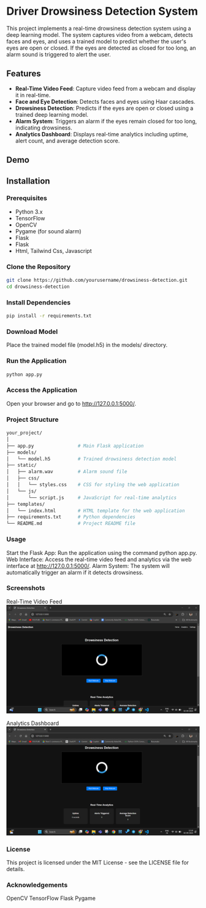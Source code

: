 # Driver Drowsiness Detection System

This project implements a real-time drowsiness detection system using a deep learning model. The system captures video from a webcam, detects faces and eyes, and uses a trained model to predict whether the user's eyes are open or closed. If the eyes are detected as closed for too long, an alarm sound is triggered to alert the user.

## Features

- **Real-Time Video Feed**: Capture video feed from a webcam and display it in real-time.
- **Face and Eye Detection**: Detects faces and eyes using Haar cascades.
- **Drowsiness Detection**: Predicts if the eyes are open or closed using a trained deep learning model.
- **Alarm System**: Triggers an alarm if the eyes remain closed for too long, indicating drowsiness.
- **Analytics Dashboard**: Displays real-time analytics including uptime, alert count, and average detection score.

## Demo

<!-- Add a link to the demo or a gif showcasing the project -->

## Installation

### Prerequisites

- Python 3.x
- TensorFlow
- OpenCV
- Pygame (for sound alarm)
- Flask
- Flask
- Html, Tailwind Css, Javascript

### Clone the Repository

```bash
git clone https://github.com/yourusername/drowsiness-detection.git
cd drowsiness-detection
```

### Install Dependencies
```bash
pip install -r requirements.txt
```
### Download Model
Place the trained model file (model.h5) in the models/ directory.

### Run the Application
```bash
python app.py
```
### Access the Application
Open your browser and go to http://127.0.0.1:5000/.

### Project Structure
```bash
your_project/
│
├── app.py                # Main Flask application
├── models/
│   └── model.h5          # Trained drowsiness detection model
├── static/
│   ├── alarm.wav         # Alarm sound file
│   ├── css/
│   │   └── styles.css    # CSS for styling the web application
│   └── js/
│       └── script.js     # JavaScript for real-time analytics
├── templates/
│   └── index.html        # HTML template for the web application
├── requirements.txt      # Python dependencies
└── README.md             # Project README file
```
### Usage
Start the Flask App: Run the application using the command python app.py.
Web Interface: Access the real-time video feed and analytics via the web interface at http://127.0.0.1:5000/.
Alarm System: The system will automatically trigger an alarm if it detects drowsiness.
### Screenshots
Real-Time Video Feed
  ![Real-Time Video Feed](https://github.com/himanshudash132/flask_project_Driver-Drowsiness-Detection-using-Deep-Learning/blob/main/image%20results/1.png)
  
Analytics Dashboard
  ![Real-Time Video Feed-Screenshot](https://github.com/himanshudash132/flask_project_Driver-Drowsiness-Detection-using-Deep-Learning/blob/main/image%20results/2.png)
### License
This project is licensed under the MIT License - see the LICENSE file for details.

### Acknowledgements
OpenCV
TensorFlow
Flask
Pygame
